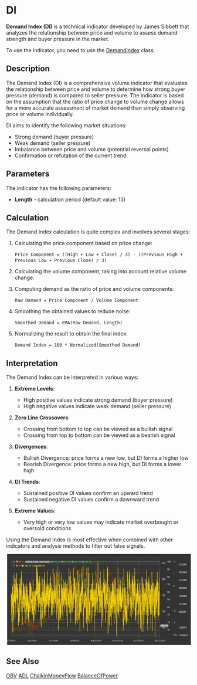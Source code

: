 # DI

**Demand Index (DI)** is a technical indicator developed by James Sibbett that analyzes the relationship between price and volume to assess demand strength and buyer pressure in the market.

To use the indicator, you need to use the [DemandIndex](xref:StockSharp.Algo.Indicators.DemandIndex) class.

## Description

The Demand Index (DI) is a comprehensive volume indicator that evaluates the relationship between price and volume to determine how strong buyer pressure (demand) is compared to seller pressure. The indicator is based on the assumption that the ratio of price change to volume change allows for a more accurate assessment of market demand than simply observing price or volume individually.

DI aims to identify the following market situations:
- Strong demand (buyer pressure)
- Weak demand (seller pressure)
- Imbalance between price and volume (potential reversal points)
- Confirmation or refutation of the current trend

## Parameters

The indicator has the following parameters:
- **Length** - calculation period (default value: 13)

## Calculation

The Demand Index calculation is quite complex and involves several stages:

1. Calculating the price component based on price change:
   ```
   Price Component = ((High + Low + Close) / 3) - ((Previous High + Previous Low + Previous Close) / 3)
   ```

2. Calculating the volume component, taking into account relative volume change.

3. Computing demand as the ratio of price and volume components:
   ```
   Raw Demand = Price Component / Volume Component
   ```

4. Smoothing the obtained values to reduce noise:
   ```
   Smoothed Demand = EMA(Raw Demand, Length)
   ```

5. Normalizing the result to obtain the final index:
   ```
   Demand Index = 100 * Normalized(Smoothed Demand)
   ```

## Interpretation

The Demand Index can be interpreted in various ways:

1. **Extreme Levels**:
   - High positive values indicate strong demand (buyer pressure)
   - High negative values indicate weak demand (seller pressure)

2. **Zero Line Crossovers**:
   - Crossing from bottom to top can be viewed as a bullish signal
   - Crossing from top to bottom can be viewed as a bearish signal

3. **Divergences**:
   - Bullish Divergence: price forms a new low, but DI forms a higher low
   - Bearish Divergence: price forms a new high, but DI forms a lower high

4. **DI Trends**:
   - Sustained positive DI values confirm an upward trend
   - Sustained negative DI values confirm a downward trend

5. **Extreme Values**:
   - Very high or very low values may indicate market overbought or oversold conditions

Using the Demand Index is most effective when combined with other indicators and analysis methods to filter out false signals.

![indicator_demand_index](../../../../images/indicator_demand_index.png)

## See Also

[OBV](obv.md)
[ADL](accumulation_distribution_line.md)
[ChaikinMoneyFlow](chaikin_money_flow.md)
[BalanceOfPower](balance_of_power.md)